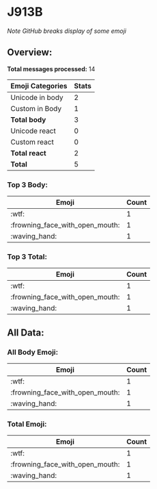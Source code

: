 # J913B

*Note GitHub breaks display of some emoji*

## Overview:

**Total messages processed:** 14

Emoji Categories | Stats
-------|--------
Unicode in body | 2
Custom in Body | 1
**Total body** | 3
Unicode react | 0
Custom react | 0
**Total react** | 2
**Total** | 5

### Top 3 Body:

Emoji | Count
-------|--------
:wtf: | 1
:frowning_face_with_open_mouth: | 1
:waving_hand: | 1

### Top 3 Total:

Emoji | Count
-------|--------
:wtf: | 1
:frowning_face_with_open_mouth: | 1
:waving_hand: | 1

## All Data:

### All Body Emoji:

Emoji | Count
-------|--------
:wtf: | 1
:frowning_face_with_open_mouth: | 1
:waving_hand: | 1

### Total Emoji:

Emoji | Count
-------|--------
:wtf: | 1
:frowning_face_with_open_mouth: | 1
:waving_hand: | 1

